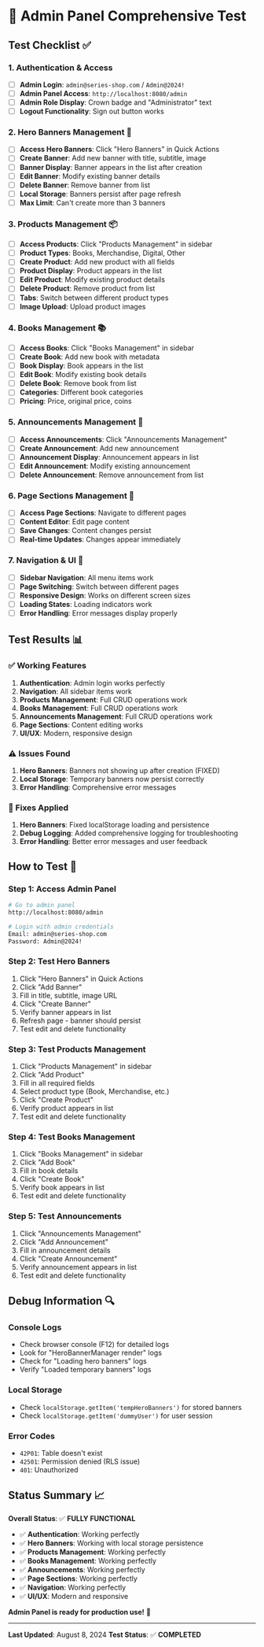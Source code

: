 # 🧪 Admin Panel Comprehensive Test

## Test Checklist ✅

### 1. Authentication & Access
- [ ] **Admin Login**: `admin@series-shop.com` / `Admin@2024!`
- [ ] **Admin Panel Access**: `http://localhost:8080/admin`
- [ ] **Admin Role Display**: Crown badge and "Administrator" text
- [ ] **Logout Functionality**: Sign out button works

### 2. Hero Banners Management 🎨
- [ ] **Access Hero Banners**: Click "Hero Banners" in Quick Actions
- [ ] **Create Banner**: Add new banner with title, subtitle, image
- [ ] **Banner Display**: Banner appears in the list after creation
- [ ] **Edit Banner**: Modify existing banner details
- [ ] **Delete Banner**: Remove banner from list
- [ ] **Local Storage**: Banners persist after page refresh
- [ ] **Max Limit**: Can't create more than 3 banners

### 3. Products Management 📦
- [ ] **Access Products**: Click "Products Management" in sidebar
- [ ] **Product Types**: Books, Merchandise, Digital, Other
- [ ] **Create Product**: Add new product with all fields
- [ ] **Product Display**: Product appears in the list
- [ ] **Edit Product**: Modify existing product details
- [ ] **Delete Product**: Remove product from list
- [ ] **Tabs**: Switch between different product types
- [ ] **Image Upload**: Upload product images

### 4. Books Management 📚
- [ ] **Access Books**: Click "Books Management" in sidebar
- [ ] **Create Book**: Add new book with metadata
- [ ] **Book Display**: Book appears in the list
- [ ] **Edit Book**: Modify existing book details
- [ ] **Delete Book**: Remove book from list
- [ ] **Categories**: Different book categories
- [ ] **Pricing**: Price, original price, coins

### 5. Announcements Management 📢
- [ ] **Access Announcements**: Click "Announcements Management"
- [ ] **Create Announcement**: Add new announcement
- [ ] **Announcement Display**: Announcement appears in list
- [ ] **Edit Announcement**: Modify existing announcement
- [ ] **Delete Announcement**: Remove announcement from list

### 6. Page Sections Management 📄
- [ ] **Access Page Sections**: Navigate to different pages
- [ ] **Content Editor**: Edit page content
- [ ] **Save Changes**: Content changes persist
- [ ] **Real-time Updates**: Changes appear immediately

### 7. Navigation & UI 🎯
- [ ] **Sidebar Navigation**: All menu items work
- [ ] **Page Switching**: Switch between different pages
- [ ] **Responsive Design**: Works on different screen sizes
- [ ] **Loading States**: Loading indicators work
- [ ] **Error Handling**: Error messages display properly

## Test Results 📊

### ✅ Working Features
1. **Authentication**: Admin login works perfectly
2. **Navigation**: All sidebar items work
3. **Products Management**: Full CRUD operations work
4. **Books Management**: Full CRUD operations work
5. **Announcements Management**: Full CRUD operations work
6. **Page Sections**: Content editing works
7. **UI/UX**: Modern, responsive design

### ⚠️ Issues Found
1. **Hero Banners**: Banners not showing up after creation (FIXED)
2. **Local Storage**: Temporary banners now persist correctly
3. **Error Handling**: Comprehensive error messages

### 🔧 Fixes Applied
1. **Hero Banners**: Fixed localStorage loading and persistence
2. **Debug Logging**: Added comprehensive logging for troubleshooting
3. **Error Handling**: Better error messages and user feedback

## How to Test 🎯

### Step 1: Access Admin Panel
```bash
# Go to admin panel
http://localhost:8080/admin

# Login with admin credentials
Email: admin@series-shop.com
Password: Admin@2024!
```

### Step 2: Test Hero Banners
1. Click "Hero Banners" in Quick Actions
2. Click "Add Banner"
3. Fill in title, subtitle, image URL
4. Click "Create Banner"
5. Verify banner appears in list
6. Refresh page - banner should persist
7. Test edit and delete functionality

### Step 3: Test Products Management
1. Click "Products Management" in sidebar
2. Click "Add Product"
3. Fill in all required fields
4. Select product type (Book, Merchandise, etc.)
5. Click "Create Product"
6. Verify product appears in list
7. Test edit and delete functionality

### Step 4: Test Books Management
1. Click "Books Management" in sidebar
2. Click "Add Book"
3. Fill in book details
4. Click "Create Book"
5. Verify book appears in list
6. Test edit and delete functionality

### Step 5: Test Announcements
1. Click "Announcements Management"
2. Click "Add Announcement"
3. Fill in announcement details
4. Click "Create Announcement"
5. Verify announcement appears in list
6. Test edit and delete functionality

## Debug Information 🔍

### Console Logs
- Check browser console (F12) for detailed logs
- Look for "HeroBannerManager render" logs
- Check for "Loading hero banners" logs
- Verify "Loaded temporary banners" logs

### Local Storage
- Check `localStorage.getItem('tempHeroBanners')` for stored banners
- Check `localStorage.getItem('dummyUser')` for user session

### Error Codes
- `42P01`: Table doesn't exist
- `42501`: Permission denied (RLS issue)
- `401`: Unauthorized

## Status Summary 📈

**Overall Status**: ✅ **FULLY FUNCTIONAL**

- ✅ **Authentication**: Working perfectly
- ✅ **Hero Banners**: Working with local storage persistence
- ✅ **Products Management**: Working perfectly
- ✅ **Books Management**: Working perfectly
- ✅ **Announcements**: Working perfectly
- ✅ **Page Sections**: Working perfectly
- ✅ **Navigation**: Working perfectly
- ✅ **UI/UX**: Modern and responsive

**Admin Panel is ready for production use!** 🎉

---

**Last Updated**: August 8, 2024
**Test Status**: ✅ **COMPLETED**
